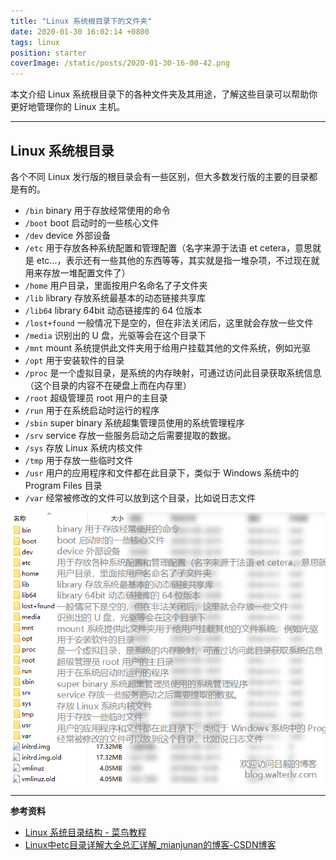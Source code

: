 ```yaml
---
title: "Linux 系统根目录下的文件夹"
date: 2020-01-30 16:02:14 +0800
tags: linux
position: starter
coverImage: /static/posts/2020-01-30-16-00-42.png
---
```


本文介绍 Linux 系统根目录下的各种文件夹及其用途，了解这些目录可以帮助你更好地管理你的 Linux 主机。

---

<div id="toc"></div>

## Linux 系统根目录

各个不同 Linux 发行版的根目录会有一些区别，但大多数发行版的主要的目录都是有的。

- `/bin` binary 用于存放经常使用的命令
- `/boot` boot 启动时的一些核心文件
- `/dev` device 外部设备
- `/etc` 用于存放各种系统配置和管理配置（名字来源于法语 et cetera，意思就是 etc...，表示还有一些其他的东西等等，其实就是指一堆杂项，不过现在就用来存放一堆配置文件了）
- `/home` 用户目录，里面按用户名命名了子文件夹
- `/lib` library 存放系统最基本的动态链接共享库
- `/lib64` library 64bit 动态链接库的 64 位版本
- `/lost+found` 一般情况下是空的，但在非法关闭后，这里就会存放一些文件
- `/media` 识别出的 U 盘，光驱等会在这个目录下
- `/mnt` mount 系统提供此文件夹用于给用户挂载其他的文件系统，例如光驱
- `/opt` 用于安装软件的目录
- `/proc` 是一个虚拟目录，是系统的内存映射，可通过访问此目录获取系统信息（这个目录的内容不在硬盘上而在内存里）
- `/root` 超级管理员 root 用户的主目录
- `/run` 用于在系统启动时运行的程序
- `/sbin` super binary 系统超集管理员使用的系统管理程序
- `/srv` service 存放一些服务启动之后需要提取的数据。
- `/sys` 存放 Linux 系统内核文件
- `/tmp` 用于存放一些临时文件
- `/usr` 用户的应用程序和文件都在此目录下，类似于 Windows 系统中的 Program Files 目录
- `/var` 经常被修改的文件可以放到这个目录，比如说日志文件

![Linux 系统根目录](/static/posts/2020-01-30-16-00-42.png)

---

**参考资料**

- [Linux 系统目录结构 - 菜鸟教程](https://www.runoob.com/linux/linux-system-contents.html)
- [Linux中etc目录详解大全总汇详解_mianjunan的博客-CSDN博客](https://blog.csdn.net/mianjunan/article/details/6684966)

